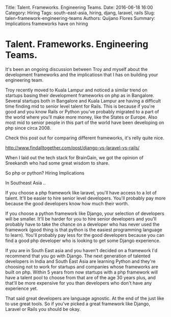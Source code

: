 Title: Talent. Frameworks. Engineering Teams.
Date: 2016-06-18 16:00
Category: Hiring
Tags: south-east-asia, hiring, djang, laravel, rails
Slug: talen-framework-engineering-teams
Authors: Quijano Flores
Summary: Implications frameworks have on hiring

# Talent. Frameworks. Engineering Teams.


It's been an ongoing discussion between Troy and myself about the development frameworks and the implicatiosn that I has on building your engineering team.


Troy recently moved to Kuala Lampur and noticed a similar trend on startups basing their development frameworks on php as in Bangalore. Several startups both in Bangalore and Kuala Lampur are having a difficult time finding mid to senior level talent for Rails. This is because if you're good and you know Rails or Python you've probably migrated to a part of the world where you'll make more money, like the States or Europe. Also most mid to senior people in this part of the world have been developing on php since circa 2008. 


Check this post out for comparing different frameworks, it's relly quite nice. 

http://www.findalltogether.com/post/django-vs-laravel-vs-rails/


When I laid out the tech stack for BrainGain, we got the opinion of Sreekandh who had some great wisdom to share.


So php or python? Hiring Implications


In Southeast Asia ..

If you choose a php framework like laravel, you'll have access to a lot of talent. It'll be easier to hire senior level developers. You'll probably pay more because the good developers know how much their worth.

If you choose a python framework like Django, your selection of developers will be smaller. It'll be harder for you to hire senior developers and you'll probably have to take the chance on a developer who has never used the framework (good thing is that python is the easiest programming language to learn). You'll probably pay less for the good developers because you can find a good php developer who is looking to get some Django experience.


If you are in South East asia and you haven't decided on a framework I'd recommend that you go with Django. The next generation of talented developers in India and South East Asia are learning Python and they're choosing not to work for startups and companies whose frameworks are built on php. Within 5 years from now startups with a php framework will have a talent pool to choose from that are of the age 30 years plus, and that'll be more expensive for you than developers who don't have any experience yet.

That said great developers are language agnostic. At the end of the just like to use great tools. So if you've picked a great framework like Django, Laravel or Rails you should be okay.